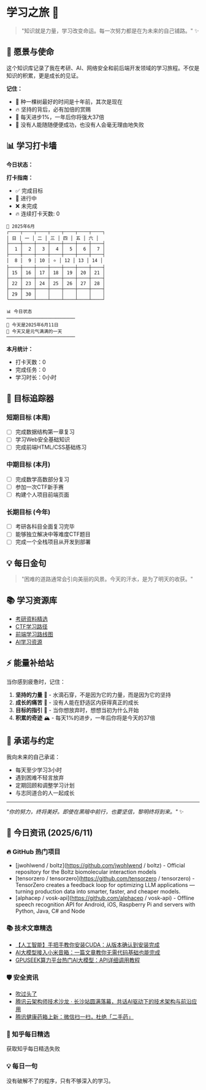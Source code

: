 # 学习之旅 🚀

> "知识就是力量，学习改变命运。每一次努力都是在为未来的自己铺路。" ✨

## 🌟 愿景与使命

这个知识库记录了我在考研、AI、网络安全和前后端开发领域的学习旅程。不仅是知识的积累，更是成长的见证。

**记住：**

- 🌱 种一棵树最好的时间是十年前，其次是现在
- 🔥 坚持的背后，必有加倍的赏赐
- 💪 每天进步1%，一年后你将强大37倍
- 🌈 没有人能随随便便成功，也没有人会毫无理由地失败

## 📊 学习打卡墙

**今日状态：**

**打卡指南：**

- ✅ 完成目标
- 🔄 进行中
- ❌ 未完成
- 🔥 连续打卡天数: 0

<!-- CALENDAR_START -->
```
📅 2025年6月
┌────┬────┬────┬────┬────┬────┬────┐
│ 日 │ 一 │ 二 │ 三 │ 四 │ 五 │ 六 │
├────┼────┼────┼────┼────┼────┼────┤
│  1 │  2 │  3 │  4 │  5 │  6 │  7 │
├────┼────┼────┼────┼────┼────┼────┤
│  8 │  9 │ 10 │ ⭐ │ 12 │ 13 │ 14 │
├────┼────┼────┼────┼────┼────┼────┤
│ 15 │ 16 │ 17 │ 18 │ 19 │ 20 │ 21 │
├────┼────┼────┼────┼────┼────┼────┤
│ 22 │ 23 │ 24 │ 25 │ 26 │ 27 │ 28 │
├────┼────┼────┼────┼────┼────┼────┤
│ 29 │ 30 │    │    │    │    │    │
└────┴────┴────┴────┴────┴────┴────┘
```

```
📊 今日状态
─────────────────────────
🌟 今天是2025年6月11日
🌈 今天又是元气满满的一天
─────────────────────────
```
<!-- CALENDAR_END -->

**本月统计：**
- 打卡天数：0
- 完成任务：0
- 学习时长：0小时

## 🎯 目标追踪器

### 短期目标 (本周)

- [ ] 完成数据结构第一章复习
- [ ] 学习Web安全基础知识
- [ ] 完成前端HTML/CSS基础练习

### 中期目标 (本月)

- [ ] 完成数学高数部分复习
- [ ] 参加一次CTF新手赛
- [ ] 构建个人项目前端页面

### 长期目标 (今年)

- [ ] 考研各科目全面复习完毕
- [ ] 能够独立解决中等难度CTF题目
- [ ] 完成一个全栈项目从开发到部署

## 💡 每日金句

> "困难的道路通常会引向美丽的风景。今天的汗水，是为了明天的收获。"

## 📚 学习资源库

- [考研资料精选](https://github.com/topics/kaoyan)
- [CTF学习路径](https://ctf-wiki.org/)
- [前端学习路线图](https://roadmap.sh/frontend)
- [AI学习资源](https://github.com/microsoft/AI-For-Beginners)

## ⚡ 能量补给站

当你感到疲惫时，记住：

1. **坚持的力量** 🌊 - 水滴石穿，不是因为它的力量，而是因为它的坚持
2. **成长的痛苦** 🌵 - 没有人能在舒适区内获得真正的成长
3. **目标的指引** 🧭 - 当你想放弃时，想想当初为什么开始
4. **积累的奇迹** 🏔️ - 每天1%的进步，一年后你将是今天的37倍

## 🤝 承诺与约定

我向未来的自己承诺：

- 每天至少学习3小时
- 遇到困难不轻言放弃
- 定期回顾和调整学习计划
- 与志同道合的人一起成长

---

*"你的努力，终将美好。即使在黑暗中前行，也要坚信，黎明终将到来。"* ✨

<!-- DAILY_INFO_START -->

## 📰 今日资讯 (2025/6/11)

### 🔥 GitHub 热门项目
- [jwohlwend / boltz](https://github.com/jwohlwend / boltz) - Official repository for the Boltz biomolecular interaction models
- [tensorzero / tensorzero](https://github.com/tensorzero / tensorzero) - TensorZero creates a feedback loop for optimizing LLM applications — turning production data into smarter, faster, and cheaper models.
- [alphacep / vosk-api](https://github.com/alphacep / vosk-api) - Offline speech recognition API for Android, iOS, Raspberry Pi and servers with Python, Java, C# and Node

### 📚 技术文章精选
- [【人工智能】手把手教你安装CUDA：从版本确认到安装完成](https://blog.csdn.net/u013589130/article/details/147295634)
- [AI大模型接入小米音箱：一篇文章教你无需代码基础也能完成](https://blog.csdn.net/m0_65555479/article/details/145215344)
- [GPUSEEK算力平台热门AI大模型：API详细调用教程](https://blog.csdn.net/weixin_43151418/article/details/147847144)

### 🛡️ 安全资讯
- [吹过头了](https://cloud.tencent.com/developer/article/2529724)
- [腾讯云架构师技术沙龙 · 长沙站圆满落幕，共话AI驱动下的技术架构与前沿应用](https://cloud.tencent.com/developer/article/2529720)
- [腾讯健康药箱上新：微信扫一扫，杜绝「二手药」](https://cloud.tencent.com/developer/article/2529791)

### 🌟 知乎每日精选
获取知乎每日精选失败

### 💡 每日一句
没有破解不了的程序，只有不够深入的学习。
<!-- DAILY_INFO_END -->
